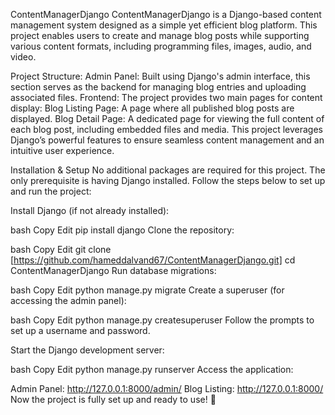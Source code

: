 ContentManagerDjango
ContentManagerDjango is a Django-based content management system designed as a simple yet efficient blog platform. This project enables users to create and manage blog posts while supporting various content formats, including programming files, images, audio, and video.

Project Structure:
Admin Panel: Built using Django's admin interface, this section serves as the backend for managing blog entries and uploading associated files.
Frontend: The project provides two main pages for content display:
Blog Listing Page: A page where all published blog posts are displayed.
Blog Detail Page: A dedicated page for viewing the full content of each blog post, including embedded files and media.
This project leverages Django’s powerful features to ensure seamless content management and an intuitive user experience.


Installation & Setup
No additional packages are required for this project. The only prerequisite is having Django installed. Follow the steps below to set up and run the project:

Install Django (if not already installed):

bash
Copy
Edit
pip install django
Clone the repository:

bash
Copy
Edit
git clone [https://github.com/hameddalvand67/ContentManagerDjango.git]
cd ContentManagerDjango
Run database migrations:

bash
Copy
Edit
python manage.py migrate
Create a superuser (for accessing the admin panel):

bash
Copy
Edit
python manage.py createsuperuser
Follow the prompts to set up a username and password.

Start the Django development server:

bash
Copy
Edit
python manage.py runserver
Access the application:

Admin Panel: http://127.0.0.1:8000/admin/
Blog Listing: http://127.0.0.1:8000/
Now the project is fully set up and ready to use! 🚀

